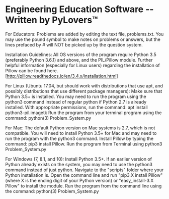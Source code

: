 # Engineering Education Software -- Written by PyLovers™
For Educators:
Problems are added by editing the text file, problems.txt. You may use the pound symbol to make notes on problems or answers, but the lines prefaced by # will NOT be picked up by the question system.


Installation Guidelines:
All OS versions of the program require Python 3.5 (preferably Python 3.6.1) and above, and the PIL/Pillow module. Further helpful information (especially for Linux users) regarding the installation of Pillow can be found here. [http://pillow.readthedocs.io/en/3.4.x/installation.html]
 
For Linux (Ubuntu 17.04, but should work with distributions that use apt, and possibly distributions that use different package managers):
Make sure that Python 3.5+ is installed. You may need to run the program using the python3 command instead of regular python if Python 2.7 is already installed. 
With appropriate permissions, run the command: apt install python3-pil.imagetk
Run the program from your terminal program using the command: python(3) Problem_System.py

For Mac:
The default Python version on Mac systems is 2.7, which is not compatible. You will need to install Python 3.5+ for Mac and may need to run the program with the python3 command.
Install Pillow by typing the command: pip3 install Pillow.
Run the program from Terminal using python3 Problem_System.py

For Windows (7, 8.1, and 10):
Install Python 3.5+. If an earlier version of Python already exists on the system, you may need to use the python3 command instead of just python. 
Navigate to the "scripts" folder where your Python installation is. Open the command line and run "pip3.X install Pillow" (where X is the ending digit of your Python version) or "easy_install-3.X Pillow" to install the module. 
Run the program from the command line using the command: python(3) Problem_System.py
